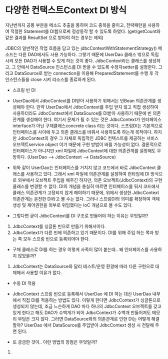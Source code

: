 # 다양한 컨택스트Context DI 방식 

지난번까지 공통 부분을 메소드 추출을 통하여 코드 중복을 줄이고, 전략패턴을 사용하여 적절한 Statement를 DI함으로써
정상동작 할 수 있도록 하였다. (get/getCount와 같은 결과를 ResultSet 으로 받아야 하는 경우는 제외) 

JDBC의 일반적인 작업 흐름을 담고 있는 jdbcContextWithStatementStrategy() 메소드는 다른 DAO에서도 사용 가능하다. 
그렇기 때문에 UserDao 클래스 밖으로 독립시켜 모든 DAO가 사용할 수 있게 하는 것이 좋다. JdbcContext라는 클래스를 생성하고, 
그 안에서 DataSource 인스턴스를 DI 받을 수 있도록 수정자setter를 설정한다. 그리고 DataSource로 받는 connection을 이용해 
PreparedStatement를 수행 후 각 인스턴스들을 close 시켜 리소스를 종료하게 된다.  

* 스프링 빈 DI 
- UserDao에서 JdbcContext를 DI받아 사용하기 위해서는 빈Bean 의존관계를 생성해야 한다. 만약 UserDao에서 JdbcContext를 주입 받지 않고 
직접 생성하여 사용하더라도 JdbcContext에서 DataSource를 DI받아 사용하기 때문에 빈 의존관계를 생성해야 한다. 
여기서 문제가 될 수 있는 것은 JdbcContext가 인터페이스interface가 아닌 구체클래스concrete class 라는 것이다. 
스프링DI는 기본적으로 인터페이스를 사이에 두고 의존 클래스를 바꿔서 사용하도록 하는게 목적이다. 
하지만 JdbcContext의 경우 그 자체로 독립적인 JDBC 컨텍스트를 제공하는 서비스 오브젝트service object 이기 때문에 구현 방법이 바뀔 가능성이 없다. 
결론적으로 인터페이스가 아니지만 xml 파일에 JdbcContext에 대한 의존관계를 설정해도 무방하다. (UserDao --> JdbcContext --> DataSource) 

- 위와 같이 UserDao는 인터페이스를 거치지 않고 코드에서 바로 JdbcContext 클래스를 사용하고 있다. 
그래서 xml 파일에 의존관계를 설정하여 런타임에 DI 방식으로 외부에서 오브젝트 주입을 해주긴 하지만, 
의존 오브젝트(JdbcContext)의 구현클래스를 변경할 수 없다. 
DI의 개념을 충실히 따르면 인터페이스를 둬서 코드에서 클래스 의존관계가 고정되지 않게 해야하기 때문에, 위에서 생성한 JdbcContext 의존관계는 
온전한 DI라고 볼 수는 없다. 그러나 스프링DI의 의미를 확장하여 객체 생성 및 제어권한을 외부로 위임했다는 IoC 개념으로 볼 수도 있다. 

- 그렇다면 굳이 JdbcContext를 DI 구조로 만들어야 하는 이유는 무엇일까? 
1) JdbcContext를 싱글톤 빈으로 만들기 위해서이다. 
2) JdbcContext가 다른 빈에 의존하고 있기 때문이다. DI를 위해 주입 하는 쪽과 받는 쪽 모두 스프링 빈으로 등록되어야 한다. 

- 구체 클래스로 DI를 하는 경우 이렇게 사족이 많이 붙는데.. 왜 인터페이스를 사용하지 않았을까?
1) JdbcContext는 DataSource와 달리 테스트/운영 환경에 따라 다른 구현으로 대체해서 사용할 이유가 없다. 


* 수동 DI 적용 
- JdbcContext 스프링 빈으로 등록해서 UserDao 에 DI 하는 대신 UserDao 내부에서 직접 DI를 적용하는 방법도 있다. 
이렇게 한다면 JdbcContext가 싱글톤으로 생성되지 않는데, 조금 느슨하게 DAO 마다 하나의 JdbcContext 오브젝트를 갖고 있게 한다고 해도 
DAO가 수백개가 되어 JdbcContext가 수백개 만들어져도 메모리 부담은 크지 않다. 
그러면 DataSource와의 의존관계로 인한 DI는 어떻게 해결할까? UserDao 에서 DataSource를 주입받아 JdbcContext 생성 시 전달해 주면 된다. 

- 또 궁금한 것이.. 이런 방법의 장점은 무엇일까? 
1) 

